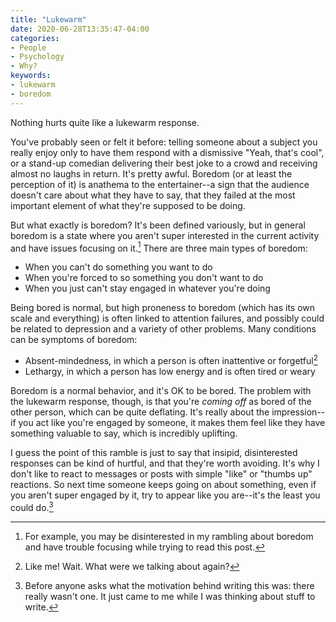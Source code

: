 ```yaml
---
title: "Lukewarm"
date: 2020-06-28T13:35:47-04:00
categories:
- People
- Psychology
- Why?
keywords:
- lukewarm
- boredom
---
```

Nothing hurts quite like a lukewarm response.

You\'ve probably seen or felt it before: telling someone about a subject you really enjoy only to have them respond with a dismissive \"Yeah, that\'s cool\", or a stand-up comedian delivering their best joke to a crowd and receiving almost no laughs in return. It\'s pretty awful. Boredom (or at least the perception of it) is anathema to the entertainer--a sign that the audience doesn\'t care about what they have to say, that they failed at the most important element of what they\'re supposed to be doing.

But what exactly is boredom? It\'s been defined variously, but in general boredom is a state where you aren\'t super interested in the current activity and have issues focusing on it.[^1] There are three main types of boredom:

[^1]: For example, you may be disinterested in my rambling about boredom and have trouble focusing while trying to read this post.

* When you can\'t do something you want to do
* When you\'re forced to so something you don\'t want to do
* When you just can\'t stay engaged in whatever you\'re doing

Being bored is normal, but high proneness to boredom (which has its own scale and everything) is often linked to attention failures, and possibly could be related to depression and a variety of other problems. Many conditions can be symptoms of boredom:

* Absent-mindedness, in which a person is often inattentive or forgetful[^2]
* Lethargy, in which a person has low energy and is often tired or weary

[^2]: Like me! Wait. What were we talking about again?

Boredom is a normal behavior, and it\'s OK to be bored. The problem with the lukewarm response, though, is that you\'re *coming off* as bored of the other person, which can be quite deflating. It\'s really about the impression--if you act like you\'re engaged by someone, it makes them feel like they have something valuable to say, which is incredibly uplifting.

I guess the point of this ramble is just to say that insipid, disinterested responses can be kind of hurtful, and that they\'re worth avoiding. It\'s why I don\'t like to react to messages or posts with simple \"like\" or \"thumbs up\" reactions. So next time someone keeps going on about something, even if you aren\'t super engaged by it, try to appear like you are--it\'s the least you could do.[^3]

[^3]: Before anyone asks what the motivation behind writing this was: there really wasn\'t one. It just came to me while I was thinking about stuff to write.

